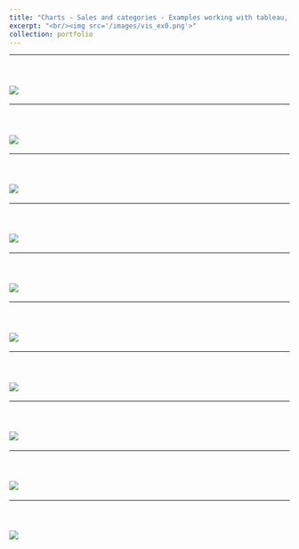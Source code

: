 ```yaml
---
title: "Charts - Sales and categories - Examples working with tableau, July 2021 "
excerpt: "<br/><img src='/images/vis_ex0.png'>"  
collection: portfolio
---
```

---
<br/><img src='/images/vis_ex0.png'>
---
---
<br/><img src='/images/vis_ex9.png'>
---
---
<br/><img src='/images/vis_ex8.png'>
---
---
<br/><img src='/images/vis_ex1.png'> 
---
---
<br/><img src='/images/vis_ex5.png'> 
---
---
<br/><img src='/images/vis_ex6.png'>  
---
---
<br/><img src='/images/vis_ex7.png'>
---
---
<br/><img src='/images/vis_ex2.png'>
---
---
<br/><img src='/images/vis_ex3.png'>
---
---
<br/><img src='/images/vis_ex4.png'>
---
